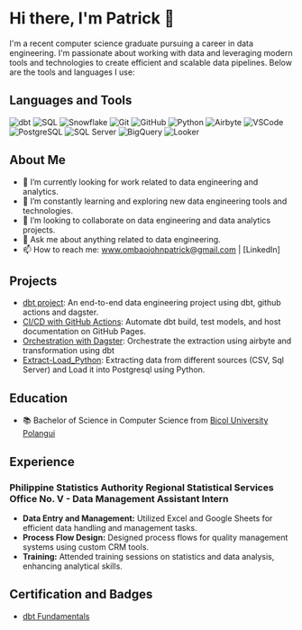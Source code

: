 # Hi there, I'm Patrick 👋

I'm a recent computer science graduate pursuing a career in data engineering. I'm passionate about working with data and leveraging modern tools and technologies to create efficient and scalable data pipelines. Below are the tools and languages I use:

## Languages and Tools
![dbt](https://img.shields.io/badge/dbt-FF694B?style=for-the-badge&logo=dbt&logoColor=white)
![SQL](https://img.shields.io/badge/SQL-003B57?style=for-the-badge&logo=postgresql&logoColor=white)
![Snowflake](https://img.shields.io/badge/Snowflake-29B5E8?style=for-the-badge&logo=snowflake&logoColor=white)
![Git](https://img.shields.io/badge/Git-F05032?style=for-the-badge&logo=git&logoColor=white)
![GitHub](https://img.shields.io/badge/GitHub-181717?style=for-the-badge&logo=github&logoColor=white)
![Python](https://img.shields.io/badge/Python-3776AB?style=for-the-badge&logo=python&logoColor=white)
![Airbyte](https://img.shields.io/badge/Airbyte-2962FF?style=for-the-badge&logo=airbyte&logoColor=white)
![VSCode](https://img.shields.io/badge/VS%20Code-007ACC?style=for-the-badge&logo=visual-studio-code&logoColor=white)
![PostgreSQL](https://img.shields.io/badge/PostgreSQL-316192?style=for-the-badge&logo=postgresql&logoColor=white)
![SQL Server](https://img.shields.io/badge/SQL%20Server-CC2927?style=for-the-badge&logo=microsoft-sql-server&logoColor=white)
![BigQuery](https://img.shields.io/badge/BigQuery-4285F4?style=for-the-badge&logo=google-cloud&logoColor=white)
![Looker](https://img.shields.io/badge/Looker-4285F4?style=for-the-badge&logo=looker&logoColor=white)

## About Me

- 🔭 I’m currently looking for work related to data engineering and analytics.
- 🌱 I’m constantly learning and exploring new data engineering tools and technologies.
- 👯 I’m looking to collaborate on data engineering and data analytics projects.
- 💬 Ask me about anything related to data engineering.
- 📫 How to reach me: www.ombaojohnpatrick@gmail.com | [LinkedIn]

## Projects

- [dbt project](https://github.com/dbtrick/project01_dbt_snowflake): An end-to-end data engineering project using dbt, github actions and dagster.
- [CI/CD with GitHub Actions](https://github.com/dbtrick/project01_dbt_snowflake/tree/main/.github/workflows): Automate dbt build, test models, and host documentation on GitHub Pages.
- [Orchestration with Dagster](https://github.com/dbtrick/project01_dbt_snowflake/tree/main/dw_dagster): Orchestrate the extraction using airbyte and transformation using dbt
- [Extract-Load_Python](https://github.com/dbtrick/Extract-Load_Python): Extracting data from different sources (CSV, Sql Server) and Load it into Postgresql using Python.

## Education

- 📚 Bachelor of Science in Computer Science from [Bicol University Polangui](https://bicol-u.edu.ph/category/bu-polangui/)

## Experience

### Philippine Statistics Authority Regional Statistical Services Office No. V - Data Management Assistant Intern 

- **Data Entry and Management:** Utilized Excel and Google Sheets for efficient data handling and management tasks.
- **Process Flow Design:** Designed process flows for quality management systems using custom CRM tools.
- **Training:** Attended training sessions on statistics and data analysis, enhancing analytical skills.

## Certification and Badges
- [dbt Fundamentals](https://credentials.getdbt.com/8bab2b25-7324-4b9c-b2a2-8a37dc0d10fb)
